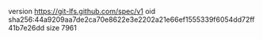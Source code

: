 version https://git-lfs.github.com/spec/v1
oid sha256:44a9209aa7de2ca70e8622e3e2202a21e66ef1555339f6054dd72ff41b7e26dd
size 7961
